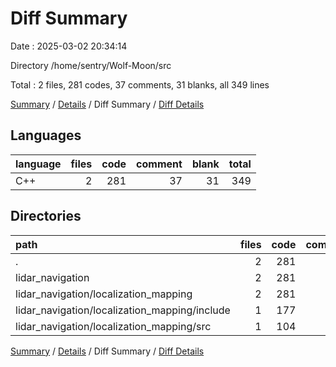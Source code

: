 # Diff Summary

Date : 2025-03-02 20:34:14

Directory /home/sentry/Wolf-Moon/src

Total : 2 files,  281 codes, 37 comments, 31 blanks, all 349 lines

[Summary](results.md) / [Details](details.md) / Diff Summary / [Diff Details](diff-details.md)

## Languages
| language | files | code | comment | blank | total |
| :--- | ---: | ---: | ---: | ---: | ---: |
| C++ | 2 | 281 | 37 | 31 | 349 |

## Directories
| path | files | code | comment | blank | total |
| :--- | ---: | ---: | ---: | ---: | ---: |
| . | 2 | 281 | 37 | 31 | 349 |
| lidar_navigation | 2 | 281 | 37 | 31 | 349 |
| lidar_navigation/localization_mapping | 2 | 281 | 37 | 31 | 349 |
| lidar_navigation/localization_mapping/include | 1 | 177 | 35 | 24 | 236 |
| lidar_navigation/localization_mapping/src | 1 | 104 | 2 | 7 | 113 |

[Summary](results.md) / [Details](details.md) / Diff Summary / [Diff Details](diff-details.md)